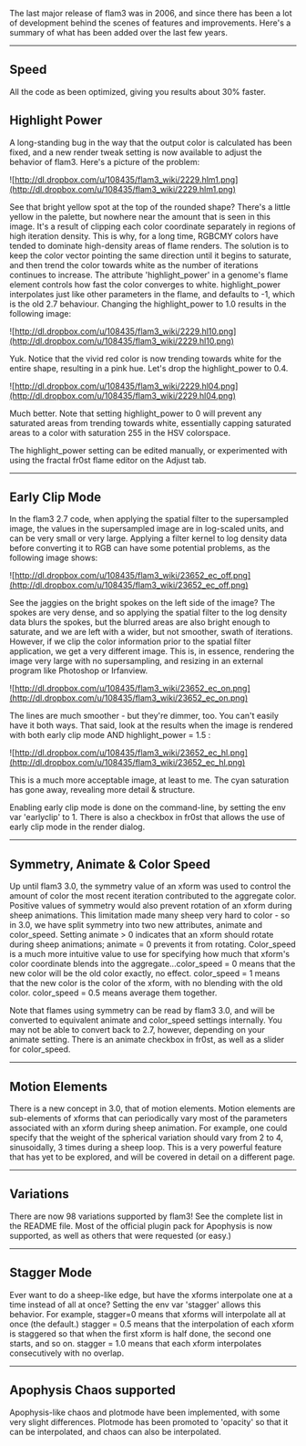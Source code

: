 The last major release of flam3 was in 2006, and since there has been a lot of development behind the scenes of features and improvements.  Here's a summary of what has been added over the last few years.


---


## Speed ##

All the code as been optimized, giving you results about 30% faster.

## Highlight Power ##

A long-standing bug in the way that the output color is calculated has been fixed, and a new render tweak setting is now available to adjust the behavior of flam3.  Here's a picture of the problem:

![http://dl.dropbox.com/u/108435/flam3_wiki/2229.hlm1.png](http://dl.dropbox.com/u/108435/flam3_wiki/2229.hlm1.png)

See that bright yellow spot at the top of the rounded shape?  There's a little yellow in the palette, but nowhere near the amount that is seen in this image.  It's a result of clipping each color coordinate separately in regions of high iteration density.  This is why, for a long time, RGBCMY colors have tended to dominate high-density areas of flame renders.  The solution is to keep the color vector pointing the same direction until it begins to saturate, and then trend the color towards white as the number of iterations continues to increase. The attribute 'highlight\_power' in a genome's flame element controls how fast the color converges to white.  highlight\_power interpolates just like other parameters in the flame, and defaults to -1, which is the old 2.7 behaviour.  Changing the highlight\_power to 1.0 results in the following image:

![http://dl.dropbox.com/u/108435/flam3_wiki/2229.hl10.png](http://dl.dropbox.com/u/108435/flam3_wiki/2229.hl10.png)

Yuk.  Notice that the vivid red color is now trending towards white for the entire shape, resulting in a pink hue.  Let's drop the highlight\_power to 0.4.

![http://dl.dropbox.com/u/108435/flam3_wiki/2229.hl04.png](http://dl.dropbox.com/u/108435/flam3_wiki/2229.hl04.png)

Much better.  Note that setting highlight\_power to 0 will prevent any saturated areas from trending towards white, essentially capping saturated areas to a color with saturation 255 in the HSV colorspace.

The highlight\_power setting can be edited manually, or experimented with using the fractal fr0st flame editor on the Adjust tab.


---


## Early Clip Mode ##

In the flam3 2.7 code, when applying the spatial filter to the supersampled image, the values in the supersampled image are in log-scaled units, and can be very small or very large.  Applying a filter kernel to log density data before converting it to RGB can have some potential problems, as the following image shows:

![http://dl.dropbox.com/u/108435/flam3_wiki/23652_ec_off.png](http://dl.dropbox.com/u/108435/flam3_wiki/23652_ec_off.png)

See the jaggies on the bright spokes on the left side of the image?  The spokes are very dense, and so applying the spatial filter to the log density data blurs the spokes, but the blurred areas are also bright enough to saturate, and we are left with a wider, but not smoother, swath of iterations.  However, if we clip the color information prior to the spatial filter application, we get a very different image.  This is, in essence, rendering the image very large with no supersampling, and resizing in an external program like Photoshop or Irfanview.

![http://dl.dropbox.com/u/108435/flam3_wiki/23652_ec_on.png](http://dl.dropbox.com/u/108435/flam3_wiki/23652_ec_on.png)

The lines are much smoother - but they're dimmer, too.  You can't easily have it both ways.  That said, look at the results when the image is rendered with both early clip mode AND highlight\_power = 1.5 :

![http://dl.dropbox.com/u/108435/flam3_wiki/23652_ec_hl.png](http://dl.dropbox.com/u/108435/flam3_wiki/23652_ec_hl.png)

This is a much more acceptable image, at least to me.  The cyan saturation has gone away, revealing more detail & structure.

Enabling early clip mode is done on the command-line, by setting the env var 'earlyclip' to 1.  There is also a checkbox in fr0st that allows the use of early clip mode in the render dialog.


---


## Symmetry, Animate & Color Speed ##

Up until flam3 3.0, the symmetry value of an xform was used to control the amount of color the most recent iteration contributed to the aggregate color.  Positive values of symmetry would also prevent rotation of an xform during sheep animations.  This limitation made many sheep very hard to color - so in 3.0, we have split symmetry into two new attributes, animate and color\_speed.  Setting animate > 0 indicates that an xform should rotate during sheep animations; animate = 0 prevents it from rotating.  Color\_speed is a much more intuitive value to use for specifying how much that xform's color coordinate blends into the aggregate...color\_speed = 0 means that the new color will be the old color exactly, no effect.  color\_speed = 1 means that the new color is the color of the xform, with no blending with the old color.  color\_speed = 0.5 means average them together.

Note that flames using symmetry can be read by flam3 3.0, and will be converted to equivalent animate and color\_speed settings internally.  You may not be able to convert back to 2.7, however, depending on your animate setting.  There is an animate checkbox in fr0st, as well as a slider for color\_speed.


---


## Motion Elements ##

There is a new concept in 3.0, that of motion elements.  Motion elements are sub-elements of xforms that can periodically vary most of the parameters associated with an xform during sheep animation.  For example, one could specify that the weight of the spherical variation should vary from 2 to 4, sinusoidally, 3 times during a sheep loop.  This is a very powerful feature that has yet to be explored, and will be covered in detail on a different page.


---


## Variations ##

There are now 98 variations supported by flam3!  See the complete list in the README file.  Most of the official plugin pack for Apophysis is now supported, as well as others that were requested (or easy.)


---


## Stagger Mode ##

Ever want to do a sheep-like edge, but have the xforms interpolate one at a time instead of all at once?  Setting the env var 'stagger' allows this behavior.  For example, stagger=0 means that xforms will interpolate all at once (the default.)  stagger = 0.5 means that the interpolation of each xform is staggered so that when the first xform is half done, the second one starts, and so on.  stagger = 1.0 means that each xform interpolates consecutively with no overlap.


---


## Apophysis Chaos supported ##

Apophysis-like chaos and plotmode have been implemented, with some very slight differences.  Plotmode has been promoted to 'opacity' so that it can be interpolated, and chaos can also be interpolated.
